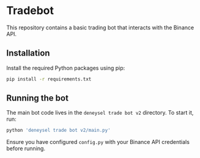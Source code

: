 # Tradebot

This repository contains a basic trading bot that interacts with the Binance API.

## Installation

Install the required Python packages using pip:

```bash
pip install -r requirements.txt
```

## Running the bot

The main bot code lives in the `deneysel trade bot v2` directory. To start it, run:

```bash
python 'deneysel trade bot v2/main.py'
```

Ensure you have configured `config.py` with your Binance API credentials before running.
